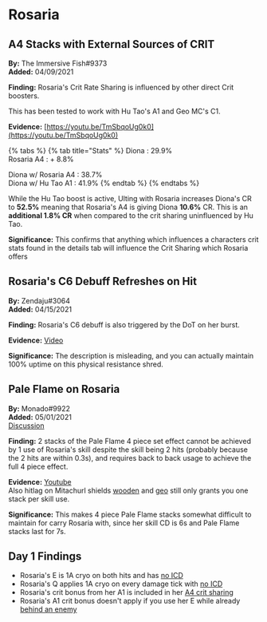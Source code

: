 # Rosaria

## A4 Stacks with External Sources of CRIT

**By:** The Immersive Fish\#9373  
**Added:** 04/09/2021

**Finding:** Rosaria's Crit Rate Sharing is influenced by other direct Crit boosters.

This has been tested to work with Hu Tao's A1 and Geo MC's C1.

**Evidence:** [https://youtu.be/TmSbqoUg0k0](https://youtu.be/TmSbqoUg0k0)

{% tabs %}
{% tab title="Stats" %}
Diona : 29.9%  
Rosaria A4 : + 8.8%

Diona w/ Rosaria A4 : 38.7%  
Diona w/ Hu Tao A1 : 41.9%
{% endtab %}
{% endtabs %}

While the Hu Tao boost is active, Ulting with Rosaria increases Diona's CR to **52.5%** meaning that Rosaria's A4 is giving Diona **10.6%** CR. This is an **additional 1.8% CR** when compared to the crit sharing uninfluenced by Hu Tao.

**Significance:** This confirms that anything which influences a characters crit stats found in the details tab will influence the Crit Sharing which Rosaria offers

## Rosaria's C6 Debuff Refreshes on Hit

**By:** Zendaju\#3064  
**Added:** 04/15/2021

**Finding:** Rosaria's C6 debuff is also triggered by the DoT on her burst.

**Evidence:** [Video](https://cdn.discordapp.com/attachments/831212714416144434/831214571913347112/Genshin_Impact_2021-04-12_11-51-59_Trim.mp4)

**Significance:** The description is misleading, and you can actually maintain 100% uptime on this physical resistance shred.

## Pale Flame on Rosaria

**By:** Monado\#9922  
**Added:** 05/01/2021  
[Discussion](https://tickettool.xyz/direct?url=https://cdn.discordapp.com/attachments/836853492396195871/838339076746117120/transcript-pale-flame-on-rosaria.html)

**Finding:** 2 stacks of the Pale Flame 4 piece set effect cannot be achieved by 1 use of Rosaria's skill despite the skill being 2 hits \(probably because the 2 hits are within 0.3s\), and requires back to back usage to achieve the full 4 piece effect.

**Evidence:** [Youtube](https://www.youtube.com/watch?v=GPQqnZv0qLk)  
Also hitlag on Mitachurl shields [wooden](https://www.youtube.com/watch?v=8Jd4QWFFavY) and [geo](https://www.youtube.com/watch?v=klxD_F9Widg) still only grants you one stack per skill use.

**Significance:** This makes 4 piece Pale Flame stacks somewhat difficult to maintain for carry Rosaria with, since her skill CD is 6s and Pale Flame stacks last for 7s.

## Day 1 Findings

* Rosaria's E is 1A cryo on both hits and has [no ICD](https://imgur.com/vpy8JVR)
* Rosaria's Q applies 1A cryo on every damage tick with [no ICD](https://imgur.com/jwQ4MTn)
* Rosaria's crit bonus from her A1 is included in her [A4 crit sharing](https://imgur.com/Gvmc6pN)
* Rosaria's A1 crit bonus doesn't apply if you use her E while already [behind an enemy](https://imgur.com/Ye5ro0C)

